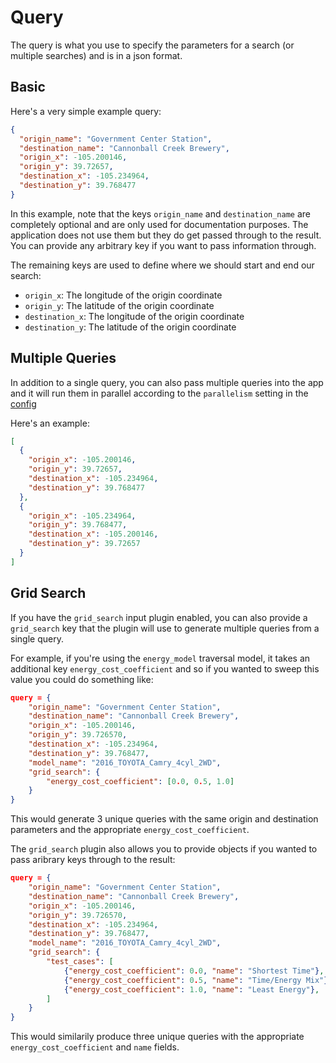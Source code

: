 # Query

The query is what you use to specify the parameters for a search (or multiple searches)
and is in a json format.

## Basic

Here's a very simple example query:

```json
{
  "origin_name": "Government Center Station",
  "destination_name": "Cannonball Creek Brewery",
  "origin_x": -105.200146,
  "origin_y": 39.72657,
  "destination_x": -105.234964,
  "destination_y": 39.768477
}
```

In this example, note that the keys `origin_name` and `destination_name` are completely optional and are only used for documentation purposes.
The application does not use them but they do get passed through to the result.
You can provide any arbitrary key if you want to pass information through.

The remaining keys are used to define where we should start and end our search:

- `origin_x`: The longitude of the origin coordinate
- `origin_y`: The latitude of the origin coordinate
- `destination_x`: The longitude of the origin coordinate
- `destination_y`: The latitude of the origin coordinate

## Multiple Queries

In addition to a single query, you can also pass multiple queries into the app and it will run them in parallel according to the `parallelism` setting in the [config](config)

Here's an example:

```json
[
  {
    "origin_x": -105.200146,
    "origin_y": 39.72657,
    "destination_x": -105.234964,
    "destination_y": 39.768477
  },
  {
    "origin_x": -105.234964,
    "origin_y": 39.768477,
    "destination_x": -105.200146,
    "destination_y": 39.72657
  }
]
```

## Grid Search

If you have the `grid_search` input plugin enabled, you can also provide a `grid_search` key that the plugin will use to generate multiple queries from a single query.

For example, if you're using the `energy_model` traversal model, it takes an additional key `energy_cost_coefficient` and so if you wanted to sweep this value you could do something like:

```json
query = {
    "origin_name": "Government Center Station",
    "destination_name": "Cannonball Creek Brewery",
    "origin_x": -105.200146,
    "origin_y": 39.726570,
    "destination_x": -105.234964,
    "destination_y": 39.768477,
    "model_name": "2016_TOYOTA_Camry_4cyl_2WD",
    "grid_search": {
        "energy_cost_coefficient": [0.0, 0.5, 1.0]
    }
}
```

This would generate 3 unique queries with the same origin and destination parameters and the appropriate `energy_cost_coefficient`.

The `grid_search` plugin also allows you to provide objects if you wanted to pass aribrary keys through to the result:

```json
query = {
    "origin_name": "Government Center Station",
    "destination_name": "Cannonball Creek Brewery",
    "origin_x": -105.200146,
    "origin_y": 39.726570,
    "destination_x": -105.234964,
    "destination_y": 39.768477,
    "model_name": "2016_TOYOTA_Camry_4cyl_2WD",
    "grid_search": {
        "test_cases": [
            {"energy_cost_coefficient": 0.0, "name": "Shortest Time"},
            {"energy_cost_coefficient": 0.5, "name": "Time/Energy Mix"},
            {"energy_cost_coefficient": 1.0, "name": "Least Energy"},
        ]
    }
}
```

This would similarily produce three unique queries with the appropriate `energy_cost_coefficient` and `name` fields.

